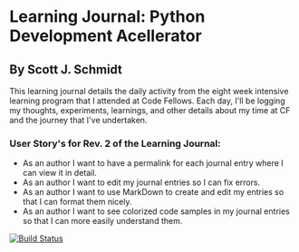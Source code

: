# Learning Journal: Python Development Acellerator
## By Scott J. Schmidt

This learning journal details the daily activity from the eight week intensive learning program that I attended at Code Fellows. Each day, I'll be logging my thoughts, experiments, learnings, and other details about my time at CF and the journey that I've undertaken. 

### User Story's for Rev. 2 of the Learning Journal:
- As an author I want to have a permalink for each journal entry where I can view it in detail.
- As an author I want to edit my journal entries so I can fix errors.
- As an author I want to use MarkDown to create and edit my entries so that I can format them nicely.
- As an author I want to see colorized code samples in my journal entries so that I can more easily understand them.


[![Build Status](https://travis-ci.org/sjschmidt44/learning-journal.svg?branch=master)](https://travis-ci.org/sjschmidt44/learning-journal)

